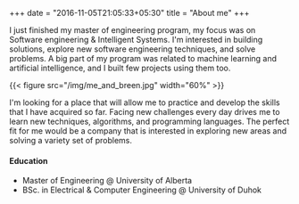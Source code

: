 +++
date = "2016-11-05T21:05:33+05:30"
title = "About me"
+++

I just finished my master of engineering program, my focus was on Software engineering & Intelligent Systems. I'm interested in building solutions, explore new software engineering techniques, and solve problems. A big part of my program was related to machine learning and artificial intelligence, and I built few projects using them too.

{{< figure src="/img/me_and_breen.jpg" width="60%" >}}



<!-- ![This is me][1] -->

I'm looking for a place that will allow me to practice and develop the skills that I have acquired so far. Facing new challenges every day drives me to learn new techniques, algorithms, and programming languages. The perfect fit for me would be a company that is interested in exploring new areas and solving a variety set of problems.

#### Education

* Master of Engineering @ University of Alberta
* BSc. in Electrical & Computer Engineering @ University of Duhok

<!-- [1]: /img/about.jpg -->

